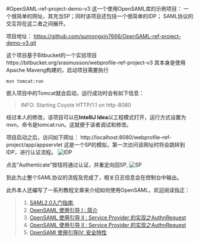 #OpenSAML-ref-project-demo-v3
这一个使用OpenSAML库的示例项目：
一个很简单的网址，其充当SP；同时该项目还包括一个很简单的IDP；
SAML协议的交互将在这二者之间展开。

项目地址：
https://github.com/sunrongxin7666/OpenSAML-ref-project-demo-v3.git

这个项目基于Bitbucket的一个实验项目https://bitbucket.org/srasmusson/webprofile-ref-project-v3
其本身是使用Apache Maveng构建的，启动项目需要执行

```
mvn tomcat:run
```
嵌入项目中的Tomcat就会启动，运行成功时会有如下信息：
>INFO: Starting Coyote HTTP/1.1 on http-8080

经过本人的修改，该项目可以在**IntelliJ Idea**以工程模式打开，运行方式设置为mvn，命令是tomcat:run。这就便于读者调试和修改。

项目启动之后，访问如下网址：
http://localhost:8080/webprofile-ref-project/app/appservlet
这是一个SP的模拟，第一次访问该网址时将会跳转到IDP，进行认证流程。
![IDP](https://github.com/sunrongxin7666/OpenSAML-ref-project-demo-v3/blob/master/shortcut/1499671904812.png)

点击“Authenticate”按钮将通过认证，并重定向回SP,
![SP](https://github.com/sunrongxin7666/OpenSAML-ref-project-demo-v3/blob/master/shortcut/1499672009116.png)

到此为止整个SAML协议的流程及完成了，相关日志信息会在控制台中输出。

此外本人还编写了一系列教程文章来介绍如何使用OpenSAML，欢迎阅读指正：

>1. [SAML2.0入门指南](http://www.jianshu.com/p/636c1ee16eba),
>2. [OpenSAML 使用引导 I : 简介](http://www.jianshu.com/p/d041935641b4)
>3. [OpenSAML 使用引导 II : Service Provider 的实现之AuthnRequest](http://www.jianshu.com/p/6f61fa7be0b6)
>4. [OpenSAML 使用引导 II : Service Provider 的实现之AuthnRequest](http://www.jianshu.com/p/6f61fa7be0b6)
>5. [OpenSAMl 使用引导IV: 安全特性](http://www.jianshu.com/p/77bbc9758831)